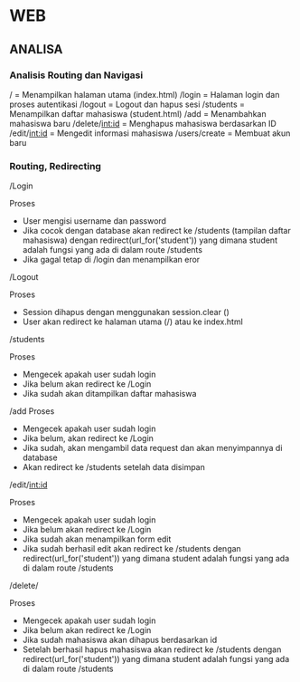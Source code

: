 # WEB

## ANALISA

### Analisis Routing dan Navigasi

/ =  Menampilkan halaman utama (index.html)
/login = Halaman login dan proses autentikasi
/logout	= Logout dan hapus sesi
/students	= Menampilkan daftar mahasiswa (student.html)
/add	= Menambahkan mahasiswa baru
/delete/<int:id> = Menghapus mahasiswa berdasarkan ID
/edit/<int:id>	= Mengedit informasi mahasiswa
/users/create	= Membuat akun baru

### Routing, Redirecting

/Login

Proses
- User mengisi username dan password
- Jika cocok dengan database akan redirect ke /students (tampilan daftar mahasiswa) dengan redirect(url_for('student')) yang dimana student adalah fungsi yang ada di dalam route /students
- Jika gagal tetap di /login dan menampilkan eror


/Logout

Proses
- Session dihapus dengan menggunakan session.clear ()
- User akan redirect ke halaman utama (/) atau ke index.html


/students

Proses
- Mengecek apakah user sudah login
- Jika belum akan redirect ke /Login
- Jika sudah akan ditampilkan daftar mahasiswa


/add
Proses
- Mengecek apakah user sudah login
- Jika belum, akan redirect ke /Login
- Jika sudah, akan mengambil data request dan akan menyimpannya di database
- Akan redirect ke /students setelah data disimpan 


/edit/<int:id>

Proses
- Mengecek apakah user sudah login
- Jika belum akan redirect ke /Login
- Jika sudah akan menampilkan form edit
- Jika sudah berhasil edit akan redirect ke /students dengan redirect(url_for('student')) yang dimana student adalah fungsi yang ada di dalam route /students


/delete/<id>

Proses
- Mengecek apakah user sudah login
- Jika belum akan redirect ke /Login
- Jika sudah mahasiswa akan dihapus berdasarkan id
- Setelah berhasil hapus mahasiswa akan redirect ke /students dengan redirect(url_for('student')) yang dimana student adalah fungsi yang ada di dalam route /students

